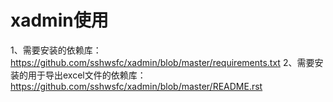 # xadmin使用
1、需要安装的依赖库：https://github.com/sshwsfc/xadmin/blob/master/requirements.txt
2、需要安装的用于导出excel文件的依赖库：https://github.com/sshwsfc/xadmin/blob/master/README.rst
